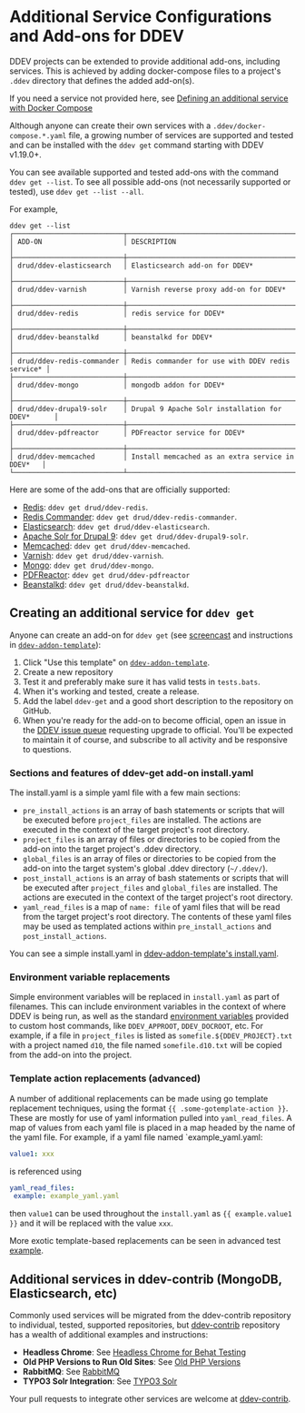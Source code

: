
# Additional Service Configurations and Add-ons for DDEV

DDEV projects can be extended to provide additional add-ons, including services. This is achieved by adding docker-compose files to a project's `.ddev` directory that defines the added add-on(s).

If you need a service not provided here, see [Defining an additional service with Docker Compose](custom-compose-files.md)

Although anyone can create their own services with a `.ddev/docker-compose.*.yaml` file, a growing number of services are supported and tested and can be installed with the `ddev get` command starting with DDEV v1.19.0+.

You can see available supported and tested add-ons with the command `ddev get --list`. To see all possible add-ons (not necessarily supported or tested), use `ddev get --list --all`.

For example,

```
ddev get --list
┌───────────────────────────┬──────────────────────────────────────────────────┐
│ ADD-ON                    │ DESCRIPTION                                      │
├───────────────────────────┼──────────────────────────────────────────────────┤
│ drud/ddev-elasticsearch   │ Elasticsearch add-on for DDEV*                   │
├───────────────────────────┼──────────────────────────────────────────────────┤
│ drud/ddev-varnish         │ Varnish reverse proxy add-on for DDEV*           │
├───────────────────────────┼──────────────────────────────────────────────────┤
│ drud/ddev-redis           │ redis service for DDEV*                          │
├───────────────────────────┼──────────────────────────────────────────────────┤
│ drud/ddev-beanstalkd      │ beanstalkd for DDEV*                             │
├───────────────────────────┼──────────────────────────────────────────────────┤
│ drud/ddev-redis-commander │ Redis commander for use with DDEV redis service* │
├───────────────────────────┼──────────────────────────────────────────────────┤
│ drud/ddev-mongo           │ mongodb addon for DDEV*                          │
├───────────────────────────┼──────────────────────────────────────────────────┤
│ drud/ddev-drupal9-solr    │ Drupal 9 Apache Solr installation for DDEV*      │
├───────────────────────────┼──────────────────────────────────────────────────┤
│ drud/ddev-pdfreactor      │ PDFreactor service for DDEV*                     │
├───────────────────────────┼──────────────────────────────────────────────────┤
│ drud/ddev-memcached       │ Install memcached as an extra service in DDEV*   │
└───────────────────────────┴──────────────────────────────────────────────────┘
```

Here are some of the add-ons that are officially supported:

* [Redis](https://github.com/drud/ddev-redis): `ddev get drud/ddev-redis`.
* [Redis Commander](https://github.com/drud/ddev-redis-commander): `ddev get drud/ddev-redis-commander`.
* [Elasticsearch](https://github.com/drud/ddev-elasticsearch): `ddev get drud/ddev-elasticsearch`.
* [Apache Solr for Drupal 9](https://github.com/drud/ddev-drupal9-solr): `ddev get drud/ddev-drupal9-solr`.
* [Memcached](https://github.com/drud/ddev-memcached): `ddev get drud/ddev-memcached`.
* [Varnish](https://github.com/drud/ddev-varnish): `ddev get drud/ddev-varnish`.
* [Mongo](https://github.com/drud/ddev-mongo): `ddev get drud/ddev-mongo`.
* [PDFReactor](https://github.com/drud/ddev-pdfreactor): `ddev get drud/ddev-pdfreactor`
* [Beanstalkd](https://github.com/drud/ddev-beanstalkd): `ddev get drud/ddev-beanstalkd`.

## Creating an additional service for `ddev get`

Anyone can create an add-on for `ddev get` (see [screencast](https://www.youtube.com/watch?v=fPVGpKGr0f4) and instructions in [`ddev-addon-template`](https://github.com/drud/ddev-addon-template)):

1. Click "Use this template" on [`ddev-addon-template`](https://github.com/drud/ddev-addon-template).
2. Create a new repository
3. Test it and preferably make sure it has valid tests in `tests.bats`.
4. When it's working and tested, create a release.
5. Add the label `ddev-get` and a good short description to the repository on GitHub.
6. When you're ready for the add-on to become official, open an issue in the [DDEV issue queue](https://github.com/drud/ddev/issues/new) requesting upgrade to official. You'll be expected to maintain it of course, and subscribe to all activity and be responsive to questions.

### Sections and features of ddev-get add-on install.yaml

The install.yaml is a simple yaml file with a few main sections:

* `pre_install_actions` is an array of bash statements or scripts that will be executed before `project_files` are installed. The actions are executed in the context of the target project's root directory.
* `project_files` is an array of files or directories to be copied from the add-on into the target project's .ddev directory.
* `global_files` is an array of files or directories to be copied from the add-on into the target system's global .ddev directory (`~/.ddev/`).
* `post_install_actions` is an array of bash statements or scripts that will be executed after `project_files` and `global_files` are installed. The actions are executed in the context of the target project's root directory.
* `yaml_read_files` is a map of `name: file` of yaml files that will be read from the target project's root directory. The contents of these yaml files may be used as templated actions within `pre_install_actions` and `post_install_actions`.

You can see a simple install.yaml in [ddev-addon-template's install.yaml](https://github.com/drud/ddev-addon-template/blob/main/install.yaml).

### Environment variable replacements

Simple environment variables will be replaced in `install.yaml` as part of filenames. This can include environment variables in the context of where DDEV is being run, as well as the standard [environment variables](custom-commands.md#environment-variables-provided) provided to custom host commands, like `DDEV_APPROOT`, `DDEV_DOCROOT`, etc. For example, if a file in `project_files` is listed as `somefile.${DDEV_PROJECT}.txt` with a project named `d10`, the file named `somefile.d10.txt` will be copied from the add-on into the project.

### Template action replacements (advanced)

A number of additional replacements can be made using go template replacement techniques, using the format `{{ .some-gotemplate-action }}`. These are mostly for use of yaml information pulled into `yaml_read_files`. A map of values from each yaml file is placed in a map headed by the name of the yaml file. For example, if a yaml file named `example_yaml.yaml:

```yaml
value1: xxx
```

is referenced using

```yaml
yaml_read_files: 
 example: example_yaml.yaml
```

then `value1` can be used throughout the `install.yaml` as `{{ example.value1 }}` and it will be replaced with the value `xxx`.

More exotic template-based replacements can be seen in advanced test [example](https://github.com/drud/ddev/blob/master/cmd/ddev/cmd/testdata/TestCmdGetComplex/recipe/install.yaml).

## Additional services in ddev-contrib (MongoDB, Elasticsearch, etc)

Commonly used services will be migrated from the ddev-contrib repository to individual, tested, supported repositories, but
 [ddev-contrib](https://github.com/drud/ddev-contrib) repository has a wealth of additional examples and instructions:

* **Headless Chrome**: See [Headless Chrome for Behat Testing](https://github.com/drud/ddev-contrib/blob/master/docker-compose-services/headless-chrome)
* **Old PHP Versions to Run Old Sites**: See [Old PHP Versions](https://github.com/drud/ddev-contrib/blob/master/docker-compose-services/old_php)
* **RabbitMQ**: See [RabbitMQ](https://github.com/drud/ddev-contrib/blob/master/docker-compose-services/rabbitmq)
* **TYPO3 Solr Integration**: See [TYPO3 Solr](https://github.com/drud/ddev-contrib/blob/master/docker-compose-services/typo3-solr)

Your pull requests to integrate other services are welcome at [ddev-contrib](https://github.com/drud/ddev-contrib).
